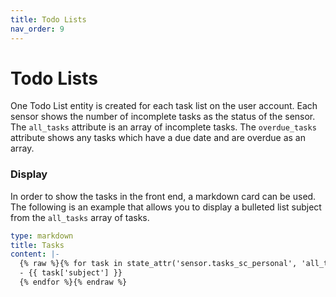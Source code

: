 ```yaml
---
title: Todo Lists
nav_order: 9
---
```


# Todo Lists

One Todo List entity is created for each task list on the user account. Each sensor shows the number of incomplete tasks as the status of the sensor. The `all_tasks` attribute is an array of incomplete tasks. The `overdue_tasks` attribute shows any tasks which have a due date and are overdue as an array.

### Display
In order to show the tasks in the front end, a markdown card can be used. The following is an example that allows you to display a bulleted list subject from the `all_tasks` array of tasks.

```yaml
type: markdown
title: Tasks
content: |-
  {% raw %}{% for task in state_attr('sensor.tasks_sc_personal', 'all_tasks') -%}
  - {{ task['subject'] }}
  {% endfor %}{% endraw %}
```